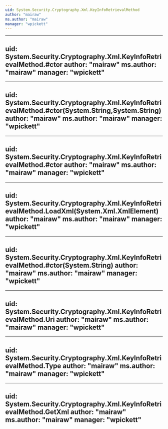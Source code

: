 ```yaml
---
uid: System.Security.Cryptography.Xml.KeyInfoRetrievalMethod
author: "mairaw"
ms.author: "mairaw"
manager: "wpickett"
---
```


---
uid: System.Security.Cryptography.Xml.KeyInfoRetrievalMethod.#ctor
author: "mairaw"
ms.author: "mairaw"
manager: "wpickett"
---

---
uid: System.Security.Cryptography.Xml.KeyInfoRetrievalMethod.#ctor(System.String,System.String)
author: "mairaw"
ms.author: "mairaw"
manager: "wpickett"
---

---
uid: System.Security.Cryptography.Xml.KeyInfoRetrievalMethod.#ctor
author: "mairaw"
ms.author: "mairaw"
manager: "wpickett"
---

---
uid: System.Security.Cryptography.Xml.KeyInfoRetrievalMethod.LoadXml(System.Xml.XmlElement)
author: "mairaw"
ms.author: "mairaw"
manager: "wpickett"
---

---
uid: System.Security.Cryptography.Xml.KeyInfoRetrievalMethod.#ctor(System.String)
author: "mairaw"
ms.author: "mairaw"
manager: "wpickett"
---

---
uid: System.Security.Cryptography.Xml.KeyInfoRetrievalMethod.Uri
author: "mairaw"
ms.author: "mairaw"
manager: "wpickett"
---

---
uid: System.Security.Cryptography.Xml.KeyInfoRetrievalMethod.Type
author: "mairaw"
ms.author: "mairaw"
manager: "wpickett"
---

---
uid: System.Security.Cryptography.Xml.KeyInfoRetrievalMethod.GetXml
author: "mairaw"
ms.author: "mairaw"
manager: "wpickett"
---

